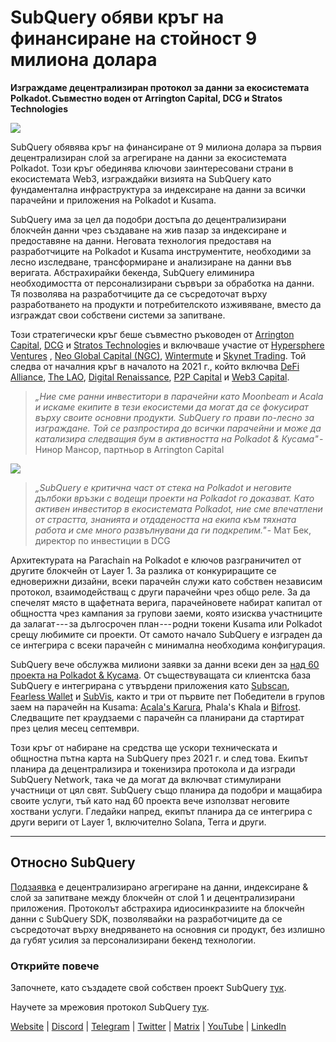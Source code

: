 # SubQuery обяви кръг на финансиране на стойност 9 милиона долара

**Изграждаме децентрализиран протокол за данни за екосистемата Polkadot. Съвместно воден от Arrington Capital, DCG и Stratos Technologies**

![](https://cdn-images-1.medium.com/max/1600/0*PR4oqrB9Am03VseR)

SubQuery обявява кръг на финансиране от 9 милиона долара за първия децентрализиран слой за агрегиране на данни за екосистемата Polkadot. Този кръг обединява ключови заинтересовани страни в екосистемата Web3, изграждайки визията на SubQuery като фундаментална инфраструктура за индексиране на данни за всички парачейни и приложения на Polkadot и Kusama.

SubQuery има за цел да подобри достъпа до децентрализирани блокчейн данни чрез създаване на жив пазар за индексиране и предоставяне на данни. Неговата технология предоставя на разработчиците на Polkadot и Kusama инструментите, необходими за лесно изследване, трансформиране и анализиране на данни във веригата. Абстрахирайки бекенда, SubQuery елиминира необходимостта от персонализирани сървъри за обработка на данни. Тя позволява на разработчиците да се съсредоточат върху разработването на продукти и потребителското изживяване, вместо да изграждат свои собствени системи за запитване.

Този стратегически кръг беше съвместно ръководен от [Arrington Capital](https://arringtonxrpcapital.com/), [DCG](https://dcg.co/) и [Stratos Technologies](https://www.stratoslp.com/) и включваше участие от [Hypersphere Ventures](https://hypersphere.ventures/) , [Neo Global Capital (NGC)](http://ngc.fund/), [Wintermute](https://www.wintermute.com/) и [Skynet Trading](http://skynettrading.com/). Той следва от началния кръг в началото на 2021 г., който включва [DeFi Alliance](https://defialliance.co/), [The LAO](https://www.thelao.io/), [Digital Renaissance](https://drf.ee/), [P2P Capital](https://www.p2pcap.com/) и [Web3 Capital](https://web3.capital/).

> *„Ние сме ранни инвеститори в парачейни като Moonbeam и Acala и искаме екипите в тези екосистеми да могат да се фокусират върху своите основни продукти. SubQuery го прави по-лесно за изграждане. Той се разпростира до всички парачейни и може да катализира следващия бум в активността на Polkadot & Кусама"* - Нинор Мансор, партньор в Arrington Capital

![](https://cdn-images-1.medium.com/max/1600/1*j4VHuY_BgjkYv_bQ6_DmcQ.gif)

> *„SubQuery е критична част от стека на Polkadot и неговите дълбоки връзки с водещи проекти на Polkadot го доказват. Като активен инвеститор в екосистемата Polkadot, ние сме впечатлени от страстта, знанията и отдадеността на екипа към тяхната работа и сме много развълнувани да ги подкрепим."* - Мат Бек, директор по инвестиции в DCG

Архитектурата на Parachain на Polkadot е ключов разграничител от другите блокчейн от Layer 1. За разлика от конкуриращите се едноверижни дизайни, всеки парачейн служи като собствен независим протокол, взаимодействащ с други парачейни чрез общо реле. За да спечелят място в щафетната верига, парачейновете набират капитал от общността чрез кампания за групови заеми, която изисква участниците да залагат --- за дългосрочен план --- родни токени Kusama или Polkadot срещу любимите си проекти. От самото начало SubQuery е изграден да се интегрира с всеки парачейн с минимална необходима конфигурация.

SubQuery вече обслужва милиони заявки за данни всеки ден за [над 60 проекта на Polkadot & Кусама](https://explorer.subquery.network/). От съществуващата си клиентска база SubQuery е интегрирана с утвърдени приложения като [Subscan](https://subquery.medium.com/subscans-multi-signature-tool-powered-by-subquery-926da3e4fc25), [Fearless Wallet](https://explorer.subquery.network/subquery/ef1rspb/fearless-wallet) и [SubVis](https://subquery.medium.com/explore-kusama-auctions-with-subvis-io-and-subquery-522351538d17), както и три от първите пет Победители в групов заем на парачейн на Kusama: [Acala's Karura](https://subquery.medium.com/karura-integrates-with-subquery-to-aggregate-and-serve-defi-data-to-kusama-builders-d34f0e722311), Phala's Khala и [Bifrost](https://subquery.medium.com/bifrost-chooses-subquery-to-provide-the-data-for-their-new-dapp-c8005ee54f38). Следващите пет краудзаеми с парачейн са планирани да стартират през целия месец септември.

Този кръг от набиране на средства ще ускори техническата и общностна пътна карта на SubQuery през 2021 г. и след това. Екипът планира да децентрализира и токенизира протокола и да изгради SubQuery Network, така че да могат да включват стимулирани участници от цял свят. SubQuery също планира да подобри и мащабира своите услуги, тъй като над 60 проекта вече използват неговите хоствани услуги. Гледайки напред, екипът планира да се интегрира с други вериги от Layer 1, включително Solana, Terra и други.

* * * * *

## Относно SubQuery

[Подзаявка](https://subquery.network) е децентрализирано агрегиране на данни, индексиране & слой за запитване между блокчейн от слой 1 и децентрализирани приложения. Протоколът абстрахира идиосинкразиите на блокчейн данни с SubQuery SDK, позволявайки на разработчиците да се съсредоточат върху внедряването на основния си продукт, без излишно да губят усилия за персонализирани бекенд технологии.

### Открийте повече

Започнете, като създадете свой собствен проект SubQuery [тук](https://doc.subquery.network/).

Научете за мрежовия протокол SubQuery [тук](https://static.subquery.network/whitepaper.pdf).

[Website](https://subquery.network/) | [Discord](https://discord.com/invite/78zg8aBSMG) | [Telegram](https://t.me/subquerynetwork) | [Twitter](https://twitter.com/subquerynetwork) | [Matrix](https://matrix.to/#/#subquery:matrix.org) | [YouTube](https://www.youtube.com/channel/UCi1a6NUUjegcLHDFLr7CqLw) | [LinkedIn](https://www.linkedin.com/company/subquery)